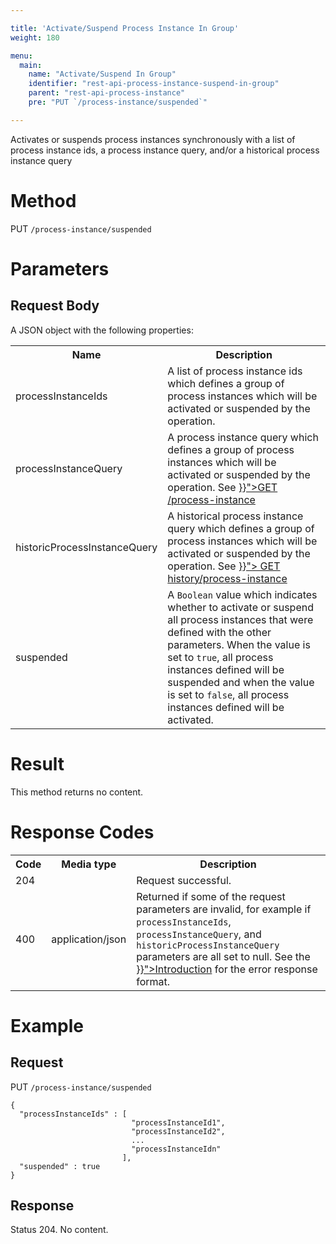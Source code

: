 ```yaml
---

title: 'Activate/Suspend Process Instance In Group'
weight: 180

menu:
  main:
    name: "Activate/Suspend In Group"
    identifier: "rest-api-process-instance-suspend-in-group"
    parent: "rest-api-process-instance"
    pre: "PUT `/process-instance/suspended`"

---
```



Activates or suspends process instances synchronously with a list of process 
instance ids, a process instance query, and/or a historical process instance 
query

# Method

PUT `/process-instance/suspended`

# Parameters

## Request Body

A JSON object with the following properties:

<table class="table table-striped">
  <tr>
    <th>Name</th>
    <th>Description</th>
  </tr>
  <tr>
    <td>processInstanceIds</td>
    <td>A list of process instance ids which defines a group of process instances which will be activated or suspended by the operation.</td>
  </tr>
  <tr>
    <td>processInstanceQuery</td>
    <td>A process instance query which defines a group of process instances which will be activated or suspended by the operation. See <a href="{{< relref "reference/rest/process-instance/get-query.md" >}}">GET /process-instance </a></td>
  </tr>
  <tr>
    <td>historicProcessInstanceQuery</td>
    <td>A historical process instance query which defines a group of process instances which will be activated or suspended by the operation. See <a href="{{< relref "reference/rest/history/process-instance/get-process-instance-query.md" >}}"> GET history/process-instance </a> </td>
  </tr>   
  <tr>
    <td>suspended</td>
    <td>A <code>Boolean</code> value which indicates whether to activate or suspend all process instances that were defined with the other parameters.  When the value is set to <code>true</code>, all process instances defined will be suspended and when the value is set to <code>false</code>, all process instances defined will be activated.</td>
  </tr>
</table>


# Result

This method returns no content.

  
# Response Codes

<table class="table table-striped">
  <tr>
    <th>Code</th>
    <th>Media type</th>
    <th>Description</th>
  </tr>
  <tr>
    <td>204</td>
    <td></td>
    <td>Request successful.</td>
  </tr>
  <tr>
    <td>400</td>
    <td>application/json</td>
    <td>Returned if some of the request parameters are invalid, for example if <code>processInstanceIds</code>, <code>processInstanceQuery</code>, and <code>historicProcessInstanceQuery</code> parameters are all set to null. See the <a href="{{< relref "reference/rest/overview/index.md#error-handling" >}}">Introduction</a> for the error response format.</td>
  </tr>
</table>

  
# Example

## Request

PUT `/process-instance/suspended`
  
    {
      "processInstanceIds" : [
                               "processInstanceId1",  
                               "processInstanceId2",  
                               ...
                               "processInstanceIdn"  
                             ],
      "suspended" : true
    }
     
## Response
    
Status 204. No content.